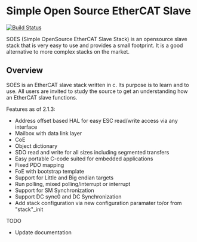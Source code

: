 Simple Open Source EtherCAT Slave
====
[![Build Status](https://travis-ci.org/OpenEtherCATsociety/SOES.svg?branch=master)](https://travis-ci.org/OpenEtherCATsociety/SOES)

SOES (Simple OpenSource EtherCAT Slave Stack) is an opensource slave
stack that is very easy to use and provides a small footprint. It is a
good alternative to more complex stacks on the market.

Overview
----
SOES is an EtherCAT slave stack written in c. Its purpose is to learn and
to use. All users are invited to study the source to get an understanding
how an EtherCAT slave functions.

Features as of 2.1.3:
 - Address offset based HAL for easy ESC read/write access via any
   interface
 - Mailbox with data link layer
 - CoE
 - Object dictionary
 - SDO read and write for all sizes including segmented transfers
 - Easy portable C-code suited for embedded applications
 - Fixed PDO mapping
 - FoE with bootstrap template
 - Support for Little and Big endian targets
 - Run polling, mixed polling/interrupt or interrupt
 - Support for SM Synchronization 
 - Support DC sync0 and DC Synchronization
 - Add stack configuration via new configuration paramater to/or from 
   "stack"_init

TODO
 - Update documentation
